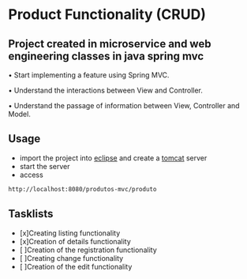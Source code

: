 # **Product Functionality (CRUD)**
## Project created in microservice and web engineering classes in java spring mvc

• Start implementing a feature using Spring MVC.

• Understand the interactions between View and Controller.

• Understand the passage of information between View, Controller and Model.

## Usage
  - import the project into [eclipse](https://www.eclipse.org) and create a [tomcat](http://tomcat.apache.org) server
  - start the server
  - access
  ```sh
http://localhost:8080/produtos-mvc/produto
```
## Tasklists
* [x]Creating listing functionality
* [x]Creation of details functionality
* [ ]Creation of the registration functionality
* [ ]Creating change functionality
* [ ]Creation of the edit functionality
